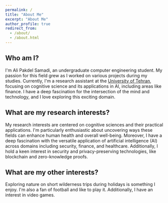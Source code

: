 ```yaml
---
permalink: /
title: "About Me"
excerpt: "About Me"
author_profile: true
redirect_from: 
  - /about/
  - /about.html
---
```


## Who am I?
I'm Ali Pakdel Samadi, an undergraduate computer engineering student. My passion for this field grew as I worked on various projects during my studies. Currently, I'm a research assistant at the [University of Tehran](https://ece.ut.ac.ir/en/ece), focusing on cognitive science and its applications in AI, including areas like finance. I have a deep fascination for the intersection of the mind and technology, and I love exploring this exciting domain.

## What are my research interests?
My research interests are centered on cognitive sciences and their practical applications. I'm particularly enthusiastic about uncovering ways these fields can enhance human health and overall well-being. Moreover, I have a deep fascination with the versatile application of artificial intelligence (AI) across domains including security, finance, and healthcare. Additionally, I hold a keen interest in security and privacy-preserving technologies, like blockchain and zero-knowledge proofs.

## What are my other interests?
Exploring nature on short wilderness trips during holidays is something I enjoy. I'm also a fan of football and like to play it. Additionally, I have an interest in video games.